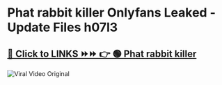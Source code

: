 
 # Phat rabbit killer Onlyfans Leaked - Update Files h07l3

## <h2><a href="https://clipsfans.com/Phat_rabbit_killer&ref=git">🔗 Click to LINKS ⏩⏩ 👉 🟢 Phat rabbit killer </a></h2>

<a href="https://clipsfans.com/Phat_rabbit_killer&ref=git" rel="nofollow" data-target="animated-image.originalLink"><img src="https://i.ibb.co.com/xMMVF88/686577567.gif" alt="Viral Video Original" style="max-width: 100%; display: inline-block;" data-target="animated-image.originalImage"></a>

